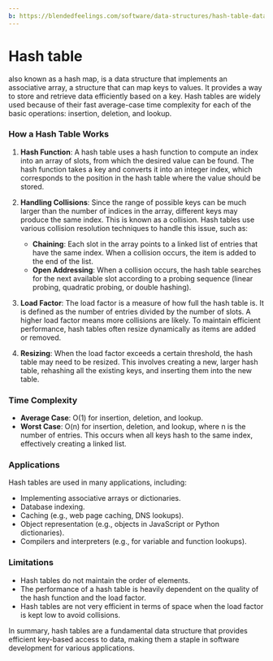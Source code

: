 ```yaml
---
b: https://blendedfeelings.com/software/data-structures/hash-table-data-structure.md
---
```


# Hash table 
also known as a hash map, is a data structure that implements an associative array, a structure that can map keys to values. It provides a way to store and retrieve data efficiently based on a key. Hash tables are widely used because of their fast average-case time complexity for each of the basic operations: insertion, deletion, and lookup.

### How a Hash Table Works

1. **Hash Function**: A hash table uses a hash function to compute an index into an array of slots, from which the desired value can be found. The hash function takes a key and converts it into an integer index, which corresponds to the position in the hash table where the value should be stored.

2. **Handling Collisions**: Since the range of possible keys can be much larger than the number of indices in the array, different keys may produce the same index. This is known as a collision. Hash tables use various collision resolution techniques to handle this issue, such as:
   - **Chaining**: Each slot in the array points to a linked list of entries that have the same index. When a collision occurs, the item is added to the end of the list.
   - **Open Addressing**: When a collision occurs, the hash table searches for the next available slot according to a probing sequence (linear probing, quadratic probing, or double hashing).

3. **Load Factor**: The load factor is a measure of how full the hash table is. It is defined as the number of entries divided by the number of slots. A higher load factor means more collisions are likely. To maintain efficient performance, hash tables often resize dynamically as items are added or removed.

4. **Resizing**: When the load factor exceeds a certain threshold, the hash table may need to be resized. This involves creating a new, larger hash table, rehashing all the existing keys, and inserting them into the new table.

### Time Complexity

- **Average Case**: O(1) for insertion, deletion, and lookup.
- **Worst Case**: O(n) for insertion, deletion, and lookup, where n is the number of entries. This occurs when all keys hash to the same index, effectively creating a linked list.

### Applications

Hash tables are used in many applications, including:
- Implementing associative arrays or dictionaries.
- Database indexing.
- Caching (e.g., web page caching, DNS lookups).
- Object representation (e.g., objects in JavaScript or Python dictionaries).
- Compilers and interpreters (e.g., for variable and function lookups).

### Limitations

- Hash tables do not maintain the order of elements.
- The performance of a hash table is heavily dependent on the quality of the hash function and the load factor.
- Hash tables are not very efficient in terms of space when the load factor is kept low to avoid collisions.

In summary, hash tables are a fundamental data structure that provides efficient key-based access to data, making them a staple in software development for various applications.